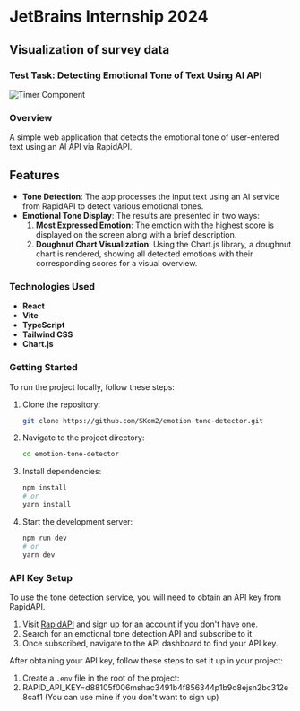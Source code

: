 # JetBrains Internship 2024

## Visualization of survey data

### Test Task: Detecting Emotional Tone of Text Using AI API

![Timer Component](https://github.com/SKom2/kotlin-js-text-editor/assets/103752057/bcfd650a-ca87-4e7c-b52d-533e6a20f982)

### Overview

A simple web application that detects the emotional tone of user-entered text using an AI API via RapidAPI.

## Features

- **Tone Detection**: The app processes the input text using an AI service from RapidAPI to detect various emotional tones.
- **Emotional Tone Display**: The results are presented in two ways:
  1. **Most Expressed Emotion**: The emotion with the highest score is displayed on the screen along with a brief description.
  2. **Doughnut Chart Visualization**: Using the Chart.js library, a doughnut chart is rendered, showing all detected emotions with their corresponding scores for a visual overview.

### Technologies Used

- **React**
- **Vite**
- **TypeScript**
- **Tailwind CSS**
- **Chart.js**

### Getting Started

To run the project locally, follow these steps:

1. Clone the repository:
   ```bash
   git clone https://github.com/SKom2/emotion-tone-detector.git
   ```
2. Navigate to the project directory:
   ```bash
   cd emotion-tone-detector
   ```
3. Install dependencies:
   ```bash
   npm install
   # or
   yarn install
   ```
4. Start the development server:
    ```bash
   npm run dev
    # or
    yarn dev
   ```

### API Key Setup

To use the tone detection service, you will need to obtain an API key from RapidAPI.

1. Visit [RapidAPI](https://rapidapi.com/) and sign up for an account if you don't have one.
2. Search for an emotional tone detection API and subscribe to it.
3. Once subscribed, navigate to the API dashboard to find your API key.

After obtaining your API key, follow these steps to set it up in your project:

1. Create a `.env` file in the root of the project:
2. RAPID_API_KEY=d88105f006mshac3491b4f856344p1b9d8ejsn2bc312e8caf1 (You can use mine if you don't want to sign up)
